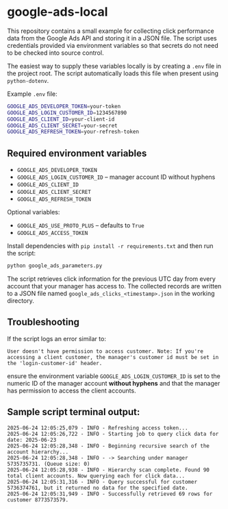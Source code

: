 # google-ads-local
This repository contains a small example for collecting click performance data
from the Google Ads API and storing it in a JSON file. The script uses
credentials provided via environment variables so that secrets do not need to be
checked into source control.

The easiest way to supply these variables locally is by creating a `.env` file
in the project root. The script automatically loads this file when present using
`python-dotenv`.

Example `.env` file:

```bash
GOOGLE_ADS_DEVELOPER_TOKEN=your-token
GOOGLE_ADS_LOGIN_CUSTOMER_ID=1234567890
GOOGLE_ADS_CLIENT_ID=your-client-id
GOOGLE_ADS_CLIENT_SECRET=your-secret
GOOGLE_ADS_REFRESH_TOKEN=your-refresh-token
```

## Required environment variables

- `GOOGLE_ADS_DEVELOPER_TOKEN`
- `GOOGLE_ADS_LOGIN_CUSTOMER_ID` – manager account ID without hyphens
- `GOOGLE_ADS_CLIENT_ID`
- `GOOGLE_ADS_CLIENT_SECRET`
- `GOOGLE_ADS_REFRESH_TOKEN`

Optional variables:

- `GOOGLE_ADS_USE_PROTO_PLUS` – defaults to `True`
- `GOOGLE_ADS_ACCESS_TOKEN`

Install dependencies with `pip install -r requirements.txt` and then run the
script:

```bash
python google_ads_parameters.py
```

The script retrieves click information for the previous UTC day from every
account that your manager has access to. The collected records are written to a
JSON file named `google_ads_clicks_<timestamp>.json` in the working directory.

## Troubleshooting

If the script logs an error similar to:

```
User doesn't have permission to access customer. Note: If you're accessing a client customer, the manager's customer id must be set in the 'login-customer-id' header.
```
ensure the environment variable `GOOGLE_ADS_LOGIN_CUSTOMER_ID` is set to the numeric ID of the manager account **without hyphens** and that the manager has permission to access the client accounts.

## Sample script terminal output:
```text
2025-06-24 12:05:25,079 - INFO - Refreshing access token...
2025-06-24 12:05:26,722 - INFO - Starting job to query click data for date: 2025-06-23
2025-06-24 12:05:28,348 - INFO - Beginning recursive search of the account hierarchy...
2025-06-24 12:05:28,348 - INFO - -> Searching under manager 5735735731. (Queue size: 0)
2025-06-24 12:05:28,938 - INFO - Hierarchy scan complete. Found 90 total client accounts. Now querying each for click data...
2025-06-24 12:05:31,316 - INFO - Query successful for customer 5736374761, but it returned no data for the specified date.
2025-06-24 12:05:31,949 - INFO - Successfully retrieved 69 rows for customer 8773573579.




